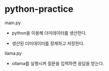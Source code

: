 # python-practice

main.py

- python을 이용해 더미데이터를 생산한다.

- 생산된 더미데이터를 정제하고 저장한다.

llama.py

- ollama를 실행시켜 질문을 입력하면 응답을 받는다.
